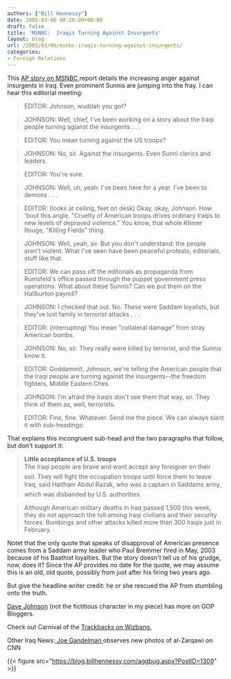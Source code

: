 ```yaml
---
authors: ["Bill Hennessy"]
date: 2005-03-06 00:26:00+00:00
draft: false
title: 'MSNBC:  Iraqis Turning Against Insurgents'
layout: blog
url: /2005/03/06/msnbc-iraqis-turning-against-insurgents/
categories:
- Foreign Relations
---
```


This [AP story on MSNBC ](https://www.msnbc.msn.com/id/7092159/)report details the increasing anger against insurgents in Iraq. Even prominent Sunnis are jumping into the fray. I can hear this editorial meeting:




> 

> 
> EDITOR: Johnson, wuddah you got? 
> 
> 

> 
> JOHNSON: Well, chief, I've been working on a story about the Iraqi people turning agianst the insurgents . . . 
> 
> 

> 
> EDITOR: You mean turning against the US troops? 
> 
> 

> 
> JOHNSON: No, sir. Against the insurgents. Even Sunni clerics and leaders.
> 
> 

> 
> EDITOR: You're sure.
> 
> 

> 
> JOHNSON: Well, uh, yeah. I've been here for a year. I've been to demons . . . 
> 
> 

> 
> EDITOR: (looks at ceiling, feet on desk) Okay, okay, Johnson. How 'bout this angle. "Cruelty of American troops drives ordinary Iraqis to new levels of depraved violence." You know, that whole Khmer Rouge, "Killing Fields" thing.
> 
> 

> 
> JOHNSON: Well, yeah, sir. But you don't understand: the people aren't violent. What I've seen have been peaceful protests, editorials, stuff like that.
> 
> 

> 
> EDITOR: We can pass off the editorials as propaganda from Rumsfeld's office passed through the puppet government press operations. What about these Sunnis? Can we put them on the Haliburton payroll?
> 
> 

> 
> JOHNSON: I checked that out. No. These were Saddam loyalists, but they've lost family in terrorist attacks . . .
> 
> 

> 
> EDITOR: (interrupting) You mean "collateral damage" from stray American bombs. 
> 
> 

> 
> JOHNSON: No, sir. They really were killed by terrorist, and the Sunnis know it.
> 
> 

> 
> EDITOR: Goddammit, Johnson, we're telling the American people that the Iraqi people are turning against the insurgents--the freedom fighters, Middle Eastern Ches.
> 
> 

> 
> JOHNSON: I'm afraid the Iraqis don't see them that way, sir. They think of them as, well, terrorists.
> 
> 

> 
> EDITOR: Fine, fine. Whatever. Send me the piece. We can always slant it with sub-headings:
> 
> 




That explains this incongruent sub-head and the two paragraphs that follow, but don't support it:




> 

> 
> ****Little acceptance of U.S. troops****  
The Iraqi people are brave and wont accept any foreigner on their soil. They will fight the occupation troops until force them to leave Iraq, said Haitham Abdul Razak, who was a captain in Saddams army, which was disbanded by U.S. authorities.
> 
> 

> 
> Although American military deaths in Iraq passed 1,500 this week, they do not approach the toll among Iraqi civilians and their security forces. Bombings and other attacks killed more than 300 Iraqis just in February.
> 
> 




Notet that the only quote that speaks of disapproval of American presence comes from a Saddam army leader who Paul Bremmer fired in May, 2003 because of his Baathist loyalties. But the story doesn't tell us of his grudge, now, does it? Since the AP provides no date for the quote, we may assume this is an old, old quote, possibly from just after his firing two years ago.




But give the headline writer credit: he or she rescued the AP from stumbling onto the truth.




[Dave Johnson](https://www.gopbloggers.org/mt/archives/000538.html) (not the fictitious character in my piece) has more on GOP Bloggers.




Check out Carnival of the [Trackbacks on Wizbang. ](https://wizbangblog.com/archives/005273.php)




Other Iraq News:[ Joe Gandelman ](https://www.deanesmay.com/posts/1110055810.shtml)observes new photos of al-Zarqawi on CNN




{{< figure src="https://blog.billhennessy.com/aggbug.aspx?PostID=1309" >}}

